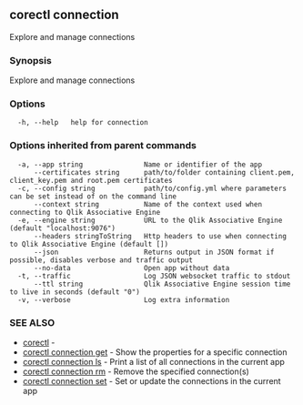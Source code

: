 ## corectl connection

Explore and manage connections

### Synopsis

Explore and manage connections

### Options

```
  -h, --help   help for connection
```

### Options inherited from parent commands

```
  -a, --app string               Name or identifier of the app
      --certificates string      path/to/folder containing client.pem, client_key.pem and root.pem certificates
  -c, --config string            path/to/config.yml where parameters can be set instead of on the command line
      --context string           Name of the context used when connecting to Qlik Associative Engine
  -e, --engine string            URL to the Qlik Associative Engine (default "localhost:9076")
      --headers stringToString   Http headers to use when connecting to Qlik Associative Engine (default [])
      --json                     Returns output in JSON format if possible, disables verbose and traffic output
      --no-data                  Open app without data
  -t, --traffic                  Log JSON websocket traffic to stdout
      --ttl string               Qlik Associative Engine session time to live in seconds (default "0")
  -v, --verbose                  Log extra information
```

### SEE ALSO

* [corectl](corectl.md)	 - 
* [corectl connection get](corectl_connection_get.md)	 - Show the properties for a specific connection
* [corectl connection ls](corectl_connection_ls.md)	 - Print a list of all connections in the current app
* [corectl connection rm](corectl_connection_rm.md)	 - Remove the specified connection(s)
* [corectl connection set](corectl_connection_set.md)	 - Set or update the connections in the current app

